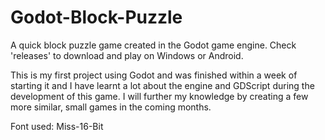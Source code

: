# Godot-Block-Puzzle

A quick block puzzle game created in the Godot game engine. Check 'releases' to download and play on Windows or Android.

This is my first project using Godot and was finished within a week of starting it and I have learnt a lot about the engine and GDScript during the development of this game.
I will further my knowledge by creating a few more similar, small games in the coming months.

Font used: Miss-16-Bit
